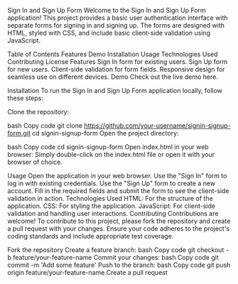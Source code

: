 
Sign In and Sign Up Form
Welcome to the Sign In and Sign Up Form application! This project provides a basic user authentication interface with separate forms for signing in and signing up. The forms are designed with HTML, styled with CSS, and include basic client-side validation using JavaScript.

Table of Contents
Features
Demo
Installation
Usage
Technologies Used
Contributing
License
Features
Sign In form for existing users.
Sign Up form for new users.
Client-side validation for form fields.
Responsive design for seamless use on different devices.
Demo
Check out the live demo here.

Installation
To run the Sign In and Sign Up Form application locally, follow these steps:

Clone the repository:

bash
Copy code
git clone https://github.com/your-username/signin-signup-form.git
cd signin-signup-form
Open the project directory:

bash
Copy code
cd signin-signup-form
Open index.html in your web browser:
Simply double-click on the index.html file or open it with your browser of choice.

Usage
Open the application in your web browser.
Use the "Sign In" form to log in with existing credentials.
Use the "Sign Up" form to create a new account.
Fill in the required fields and submit the form to see the client-side validation in action.
Technologies Used
HTML: For the structure of the application.
CSS: For styling the application.
JavaScript: For client-side validation and handling user interactions.
Contributing
Contributions are welcome! To contribute to this project, please fork the repository and create a pull request with your changes. Ensure your code adheres to the project's coding standards and include appropriate test coverage.

Fork the repository
Create a feature branch:
bash
Copy code
git checkout -b feature/your-feature-name
Commit your changes:
bash
Copy code
git commit -m 'Add some feature'
Push to the branch:
bash
Copy code
git push origin feature/your-feature-name
Create a pull request